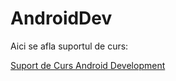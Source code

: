 # AndroidDev

Aici se afla suportul de curs:

[Suport de Curs Android Development](https://docs.google.com/document/d/1THxRYeMwQGZa_40xQQcrFawG-J0xw4LRAxHFpqbZCx0/edit?usp=sharing)
